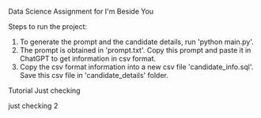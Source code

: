 Data Science Assignment for I'm Beside You

Steps to run the project:
1) To generate the prompt and the candidate details, run 'python main.py'.
2) The prompt is obtained in 'prompt.txt'. Copy this prompt and paste it in ChatGPT to get information in csv format.
3) Copy the csv format information into a new csv file 'candidate_info.sql'. Save this csv file in 'candidate_details' folder.

Tutorial
Just checking

just checking 2